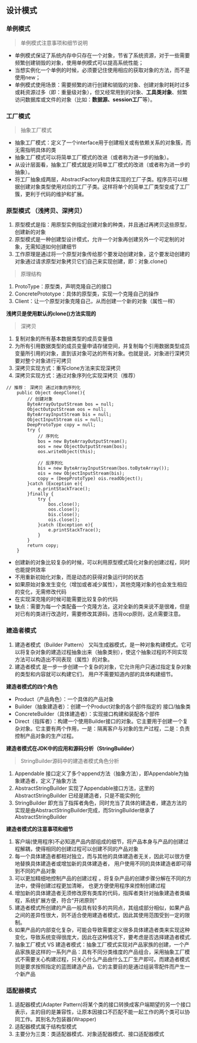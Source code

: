 ## 设计模式

### 单例模式
> 单例模式注意事项和细节说明

* 单例模式保证了系统内存中只存在一个对象，节省了系统资源，对于一些需要频繁创建销毁的对象，使用单例模式可以提高系统性能；
* 当想实例化一个单例的时候，必须要记住使用相应的获取对象的方法，而不是使用new；
* 单例模式使用场景：需要频繁的进行创建和销毁的对象、创建对象时耗时过多或耗资源过多（即：重量级对象），但又经常用到的对象、**工具类对象**、频繁访问数据库或文件的对象（比如：**数据源、session工厂**等）。

### 工厂模式
> 抽象工厂模式

* 抽象工厂模式：定义了一个interface用于创建相关或有依赖关系的对象簇，而无需指明具体的类
* 抽象工厂模式可以将简单工厂模式的改进（或者称为进一步的抽象）。
* 从设计层面看，抽象工厂模式就是对简单工厂模式的改进（或者称为进一步的抽象）。
* 将工厂抽象成两层，AbstractFactory和具体实现的工厂子类。程序员可以根据创建对象类型使用对应的工厂子类。这样将单个的简单工厂类型变成了工厂簇，更利于代码的维护和扩展。

### 原型模式 （浅拷贝、深拷贝）
1. 原型模式是指：用原型实例指定创建对象的种类，并且通过再拷贝这些原型，创建新的对象
2. 原型模式是一种创建型设计模式，允许一个对象再创建另外一个可定制的对象，无需知道如何创建细节
3. 工作原理是通过将一个原型对象传给那个要发动创建对象，这个要发动创建的对象通过请求原型对象拷贝它们自己来实现创建，即：对象.clone()

> 原理结构

1. ProtoType：原型类，声明克隆自己的接口
2. ConcretePrototype：具体的原型类，实现一个克隆自己的操作
3. Client：让一个原型对象克隆自己，从而创建一个新的对象（属性一样）

**浅拷贝是使用默认的clone()方法实现的**

> 深拷贝

1. 复制对象的所有基本数据类型的成员变量值
2. 为所有引用数据类型的成员变量申请存储空间，并复制每个引用数据类型成员变量所引用的对象，直到该对象可达的所有对象。也就是说，对象进行深拷贝要对整个对象进行可拷贝
3. 深拷贝实现方式：重写clone方法来实现深拷贝
4. 深拷贝实现方式：通过对象序列化实现深拷贝（推荐）

```
// 推荐： 深拷贝 通过对象的序列化
    public Object deepClone(){
        // 创建对象
        ByteArrayOutputStream bos = null;
        ObjectOutputStream oos = null;
        ByteArrayInputStream bis = null;
        ObjectInputStream ois = null;
        DeepProtoType copy = null;
        try {
            // 序列化
            bos = new ByteArrayOutputStream();
            oos = new ObjectOutputStream(bos);
            oos.writeObject(this);

            // 反序列化
            bis = new ByteArrayInputStream(bos.toByteArray());
            ois = new ObjectInputStream(bis);
            copy = (DeepProtoType) ois.readObject();
        }catch (Exception e){
            e.printStackTrace();
        }finally {
            try {
                bos.close();
                oos.close();
                bis.close();
                ois.close();
            }catch (Exception e){
                e.printStackTrace();
            }
        }
        return copy;
    }
```

* 创建新的对象比较复杂的时候，可以利用原型模式简化对象的创建过程，同时也能提供效率
* 不用重新初始化对象，而是动态的获得对象运行时的状态
* 如果原始对象发生变化（增加或者减少属性），其他克隆对象的也会发生相应的变化，无需修改代码
* 在实现深克隆的时候可能需要比较复杂的代码
* 缺点：需要为每一个类配备一个克隆方法，这对全新的类来说不是很难，但是对已有的类进行改造时，需要修改其源码，违背ocp原则，这点需要注意。

### 建造者模式
1. 建造者模式（Builder Pattern） 又叫生成器模式，是一种对象构建模式。它可以将复杂对象的建造过程抽象出来（抽象类别），使这个抽象过程的不同实现方法可以构造出不同表现（属性）的对象。
2. 建造者模式 是一步一步创建一个复杂的对象，它允许用户只通过指定复杂对象的类型和内容就可以构建它们， 用户不需要知道内部的具体构建细节。

**建造者模式的四个角色**

* Product（产品角色）：一个具体的产品对象
* Builder（抽象建造者）：创建一个Product对象的各个部件指定的 接口/抽象类
* ConcreteBuilder（具体建造者）：实现接口构建和装配各个部件
* Direct（指挥者）：构建一个使用Builder接口的对象。它主要用于创建一个复杂对象。它主要有两个作用，一是：隔离客户与对象的生产过程，二是：负责控制产品对象的生产过程。

**建造者模式在JDK中的应用和源码分析（StringBuilder）**

> StringBuilder源码中的建造者模式角色分析

1. Appendable 接口定义了多个append方法（抽象方法），即Appendable为抽象建造者，定义了抽象方法
2. AbstractStringBuilder 实现了Appendable接口方法，这里的AbstractStringBuilder 已经是建造者，只是不能实例化
3. StringBuilder 即充当了指挥者角色，同时充当了具体的建造者，建造方法的实现是由AbstractStringBuilder完成，而StringBuilder继承了AbstractStringBuilder

**建造者模式的注意事项和细节**

1. 客户端(使用程序)不必知道产品内部组成的细节，将产品本身与产品的创建过程解耦，使得相同的创建过程可以创建不同的产品对象
2. 每一个具体建造者都相对独立，而与其他的具体建造者无关，因此可以很方便地替换具体建造者或增加新的具体建造者， 用户使用不同的具体建造者即可得到不同的产品对象
3. 可以更加精细地控制产品的创建过程 。将复杂产品的创建步骤分解在不同的方法中，使得创建过程更加清晰， 也更方便使用程序来控制创建过程
4. 增加新的具体建造者无须修改原有类库的代码，指挥者类针对抽象建造者类编程，系统扩展方便，符合“开闭原则”
5. 建造者模式所创建的产品一般具有较多的共同点，其组成部分相似，如果产品之间的差异性很大，则不适合使用建造者模式，因此其使用范围受到一定的限制。
6. 如果产品的内部变化复杂，可能会导致需要定义很多具体建造者类来实现这种变化，导致系统变得很庞大，因此在这种情况下，要考虑是否选择建造者模式.
7. 抽象工厂模式 VS 建造者模式：抽象工厂模式实现对产品家族的创建，一个产品家族是这样的一系列产品：具有不同分类维度的产品组合，采用抽象工厂模式不需要关心构建过程，只关心什么产品由什么工厂生产即可。而建造者模式则是要求按照指定的蓝图建造产品，它的主要目的是通过组装零配件而产生一个新产品

### 适配器模式
1. 适配器模式(Adapter Pattern)将某个类的接口转换成客户端期望的另一个接口表示，主的目的是兼容性，让原本因接口不匹配不能一起工作的两个类可以协同工作。其别名为包装器(Wrapper)
2. 适配器模式属于结构型模式
3. 主要分为三类：类适配器模式、对象适配器模式、接口适配器模式